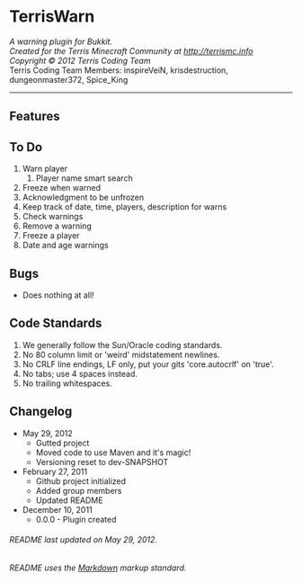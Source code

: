 # TerrisWarn #
*A warning plugin for Bukkit.*  
*Created for the Terris Minecraft Community at <http://terrismc.info>*  
*Copyright &copy; 2012 Terris Coding Team*  
Terris Coding Team Members: inspireVeiN, krisdestruction, dungeonmaster372, Spice_King

************
## Features ##

## To Do ##
1. Warn player
    1. Player name smart search
3. Freeze when warned
4. Acknowledgment to be unfrozen
5. Keep track of date, time, players, description for warns
6. Check warnings
7. Remove a warning
8. Freeze a player
9. Date and age warnings


## Bugs ##
* Does nothing at all!

## Code Standards ##
1. We generally follow the Sun/Oracle coding standards.
2. No 80 column limit or 'weird' midstatement newlines.
3. No CRLF line endings, LF only, put your gits 'core.autocrlf' on 'true'.
4. No tabs; use 4 spaces instead.
5. No trailing whitespaces.

## Changelog ##
* May 29, 2012
  * Gutted project
  * Moved code to use Maven and it's magic!
  * Versioning reset to dev-SNAPSHOT
* February 27, 2011
  * Github project initialized
  * Added group members
  * Updated README
* December 10, 2011
  * 0.0.0 - Plugin created


###### README last updated on May 29, 2012.
###### README uses the [Markdown](http://daringfireball.net/projects/markdown/) markup standard.